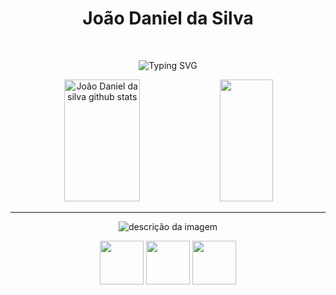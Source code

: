 <h1 align="center" >João Daniel da Silva</h1>

<br>
<div align="center">

  <!-- Sobre mim --> 
  ![Typing SVG](https://readme-typing-svg.demolab.com?font=Fira+Code&pause=1000&color=F7F7F7&width=435&lines=Hi%2C+I'm+an+information+systems+student.)
</div>


<div align="center"> 
  <img width="49%" height="195px" src="https://github-readme-stats.vercel.app/api?username=danieldsv23&show_icons=true&count_private=true&hide_border=true&title_color=00bfbf&icon_color=00bfbf&text_color=c9d1d9&bg_color=0d1117" alt="João Daniel da silva github stats" /> <img width="41%" height="195px" src="https://github-readme-stats.vercel.app/api/top-langs/?username=danieldsv23&layout=compact&hide_border=true&title_color=00bfbf&text_color=00bfbf&bg_color=0d1117" /> 
</div>

<hr>

<p align="center">
    <img src="https://i.pinimg.com/originals/6b/62/44/6b62441e52cdef5d2994b12ea81f41ca.gif" alt="descrição da imagem">
</p>


  <div align="center" margin-right'10px'>
      <img height='70em'  src="https://cdn.jsdelivr.net/gh/devicons/devicon/icons/html5/html5-plain.svg"/>
      <img height='70em'  src="https://cdn.jsdelivr.net/gh/devicons/devicon/icons/css3/css3-plain.svg" />
      <img height='70em'  src="https://cdn.jsdelivr.net/gh/devicons/devicon/icons/javascript/javascript-plain.svg" />
 </div>
